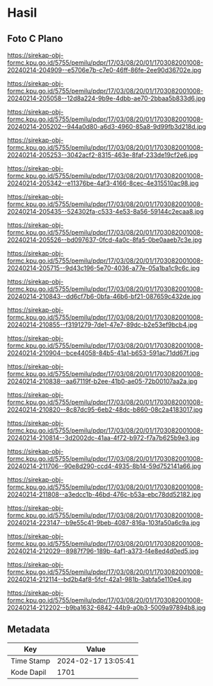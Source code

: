 # Hasil

## Foto C Plano

https://sirekap-obj-formc.kpu.go.id/5755/pemilu/pdpr/17/03/08/20/01/1703082001008-20240214-204909--e5706e7b-c7e0-46ff-86fe-2ee90d36702e.jpg

https://sirekap-obj-formc.kpu.go.id/5755/pemilu/pdpr/17/03/08/20/01/1703082001008-20240214-205058--12d8a224-9b9e-4dbb-ae70-2bbaa5b833d6.jpg

https://sirekap-obj-formc.kpu.go.id/5755/pemilu/pdpr/17/03/08/20/01/1703082001008-20240214-205202--944a0d80-a6d3-4960-85a8-9d99fb3d218d.jpg

https://sirekap-obj-formc.kpu.go.id/5755/pemilu/pdpr/17/03/08/20/01/1703082001008-20240214-205253--3042acf2-8315-463e-8faf-233de19cf2e6.jpg

https://sirekap-obj-formc.kpu.go.id/5755/pemilu/pdpr/17/03/08/20/01/1703082001008-20240214-205342--e11376be-4af3-4166-8cec-4e315510ac98.jpg

https://sirekap-obj-formc.kpu.go.id/5755/pemilu/pdpr/17/03/08/20/01/1703082001008-20240214-205435--524302fa-c533-4e53-8a56-59144c2ecaa8.jpg

https://sirekap-obj-formc.kpu.go.id/5755/pemilu/pdpr/17/03/08/20/01/1703082001008-20240214-205526--bd097637-0fcd-4a0c-8fa5-0be0aaeb7c3e.jpg

https://sirekap-obj-formc.kpu.go.id/5755/pemilu/pdpr/17/03/08/20/01/1703082001008-20240214-205715--9d43c196-5e70-4036-a77e-05a1ba1c9c6c.jpg

https://sirekap-obj-formc.kpu.go.id/5755/pemilu/pdpr/17/03/08/20/01/1703082001008-20240214-210843--dd6cf7b6-0bfa-46b6-bf21-087659c432de.jpg

https://sirekap-obj-formc.kpu.go.id/5755/pemilu/pdpr/17/03/08/20/01/1703082001008-20240214-210855--f3191279-7de1-47e7-89dc-b2e53ef9bcb4.jpg

https://sirekap-obj-formc.kpu.go.id/5755/pemilu/pdpr/17/03/08/20/01/1703082001008-20240214-210904--bce44058-84b5-41a1-b653-591ac71dd67f.jpg

https://sirekap-obj-formc.kpu.go.id/5755/pemilu/pdpr/17/03/08/20/01/1703082001008-20240214-210838--aa67119f-b2ee-41b0-ae05-72b00107aa2a.jpg

https://sirekap-obj-formc.kpu.go.id/5755/pemilu/pdpr/17/03/08/20/01/1703082001008-20240214-210820--8c87dc95-6eb2-48dc-b860-08c2a4183017.jpg

https://sirekap-obj-formc.kpu.go.id/5755/pemilu/pdpr/17/03/08/20/01/1703082001008-20240214-210814--3d2002dc-41aa-4f72-b972-f7a7b625b9e3.jpg

https://sirekap-obj-formc.kpu.go.id/5755/pemilu/pdpr/17/03/08/20/01/1703082001008-20240214-211706--90e8d290-ccd4-4935-8b14-59d752141a66.jpg

https://sirekap-obj-formc.kpu.go.id/5755/pemilu/pdpr/17/03/08/20/01/1703082001008-20240214-211808--a3edcc1b-46bd-476c-b53a-ebc78dd52182.jpg

https://sirekap-obj-formc.kpu.go.id/5755/pemilu/pdpr/17/03/08/20/01/1703082001008-20240214-223147--b9e55c41-9beb-4087-816a-103fa50a6c9a.jpg

https://sirekap-obj-formc.kpu.go.id/5755/pemilu/pdpr/17/03/08/20/01/1703082001008-20240214-212029--8987f796-189b-4af1-a373-f4e8ed4d0ed5.jpg

https://sirekap-obj-formc.kpu.go.id/5755/pemilu/pdpr/17/03/08/20/01/1703082001008-20240214-212114--bd2b4af8-5fcf-42a1-981b-3abfa5e110e4.jpg

https://sirekap-obj-formc.kpu.go.id/5755/pemilu/pdpr/17/03/08/20/01/1703082001008-20240214-212202--b9ba1632-6842-44b9-a0b3-5009a97894b8.jpg


## Metadata

| Key        | Value               |
| ---------- | ------------------- |
| Time Stamp | 2024-02-17 13:05:41 |
| Kode Dapil | 1701                |



